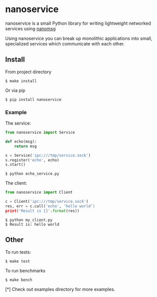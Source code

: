 nanoservice
===========
nanoservice is a small Python library for writing lightweight networked services
using [nanomsg](http://nanomsg.org/)

Using nanoservice you can break up monolithic applications into small,
specialized services which communicate with each other.


## Install

From project directory

```shell
$ make install
```

Or via pip

```shell
$ pip install nanoservice
```


### Example


The service:

```python
from nanoservice import Service

def echo(msg):
    return msg

s = Service('ipc:///tmp/service.sock')
s.register('echo', echo)
s.start()
```


```shell
$ python echo_service.py
```

The client:

```python
from nanoservice import Client

c = Client('ipc:///tmp/service.sock')
res, err = c.call('echo', 'hello world’)
print('Result is {}'.format(res))
```

```shell
$ python my_client.py
$ Result is: hello world
```

## Other

To run tests:

```shell
$ make test
```

To run benchmarks

```shell
$ make bench
```


[*] Check out examples directory for more examples.
